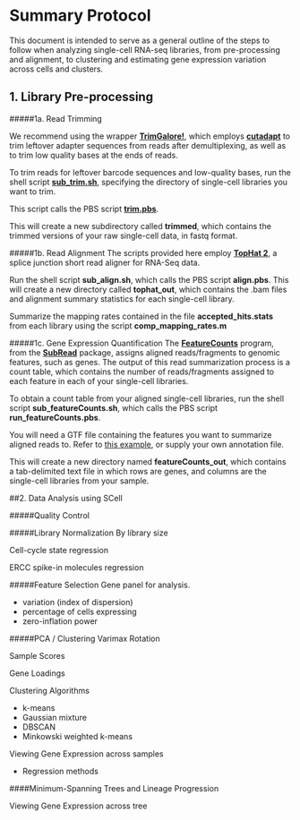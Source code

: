 # Summary Protocol

This document is intended to serve as a general outline of the steps to follow when analyzing single-cell RNA-seq libraries, from pre-processing and alignment, to clustering and estimating gene expression variation across cells and clusters.

## 1. Library Pre-processing

#####1a. Read Trimming

We recommend using the wrapper [**TrimGalore!**](http://www.bioinformatics.babraham.ac.uk/projects/trim_galore/), which employs [**cutadapt**](https://wiki.gacrc.uga.edu/wiki/Cutadapt) to trim leftover adapter sequences from reads after demultiplexing, as well as to trim low quality bases at the ends of reads.

To trim reads for leftover barcode sequences and low-quality bases, run the shell script [**sub_trim.sh**](https://dl.dropboxusercontent.com/u/9990581/SCell/PreProcessingScripts/sub_trim.sh), specifying the directory of single-cell libraries you want to trim. 


This script calls the PBS script [**trim.pbs**](https://dl.dropboxusercontent.com/u/9990581/SCell/PreProcessingScripts/trim.pbs).

This will create a new subdirectory called **trimmed**, which contains the trimmed versions of your raw single-cell data, in fastq format.

#####1b. Read Alignment
The scripts provided here employ [**TopHat 2**](https://ccb.jhu.edu/software/tophat/index.shtml), a splice junction short read aligner for RNA-Seq data.

Run the shell script **sub_align.sh**, which calls the PBS script **align.pbs**.
This will create a new directory called **tophat_out**, which contains the .bam files and alignment summary statistics for each single-cell library.

Summarize the mapping rates contained in the file **accepted_hits.stats** from each library using the script **comp_mapping_rates.m**

#####1c. Gene Expression Quantification
The [**FeatureCounts**](http://bioinformatics.oxfordjournals.org/content/30/7/923.full.pdf?keytype=ref&ijkey=ZzPz96t2lqzAH6F) program, from the [**SubRead**](http://subread.sourceforge.net/) package, assigns aligned reads/fragments to genomic features, such as genes. The output of this read summarization process is a count table, which contains the number of reads/fragments assigned to each feature in each of your single-cell libraries.

To obtain a count table from your aligned single-cell libraries, run the shell script 
**sub_featureCounts.sh**, which calls the PBS script **run_featureCounts.pbs**. 

You will need a GTF file containing the features you want to summarize aligned reads to. Refer to [this example](https://dl.dropboxusercontent.com/u/9990581/genes_ercc.gtf), or supply your own annotation file.

This will create a new directory named **featureCounts_out**, which contains a tab-delimited text file in which rows are genes, and columns are the single-cell libraries from your sample.
  
##2. Data Analysis using SCell

#####Quality Control

#####Library Normalization
By library size 

Cell-cycle state regression

ERCC spike-in molecules regression

#####Feature Selection
Gene panel for analysis.

- variation (index of dispersion)
- percentage of cells expressing
- zero-inflation power

#####PCA / Clustering
Varimax Rotation

Sample Scores

Gene Loadings

Clustering Algorithms

- k-means
- Gaussian mixture
- DBSCAN
- Minkowski weighted k-means

Viewing Gene Expression across samples
 - Regression methods
 
####Minimum-Spanning Trees and Lineage Progression

Viewing Gene Expression across tree
